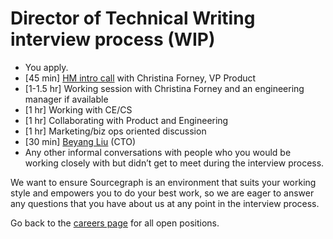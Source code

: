 # Director of Technical Writing interview process (WIP)

- You apply.
- [45 min] [HM intro call](../hm_intro_call.md) with Christina Forney, VP Product
- [1-1.5 hr] Working session with Christina Forney and an engineering manager if available
- [1 hr] Working with CE/CS
- [1 hr] Collaborating with Product and Engineering
- [1 hr] Marketing/biz ops oriented discussion
- [30 min] [Beyang Liu](../../../../../company/team/index.md#beyang-liu) (CTO)
- Any other informal conversations with people who you would be working closely with but didn’t get to meet during the interview process.

We want to ensure Sourcegraph is an environment that suits your working style and empowers you to do your best work, so we are eager to answer any questions that you have about us at any point in the interview process.

Go back to the [careers page](https://boards.greenhouse.io/sourcegraph91) for all open positions.
